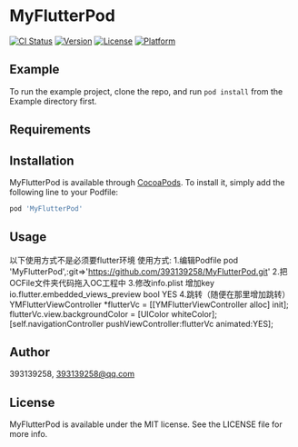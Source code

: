 # MyFlutterPod

[![CI Status](https://img.shields.io/travis/393139258/MyFlutterPod.svg?style=flat)](https://travis-ci.org/393139258/MyFlutterPod)
[![Version](https://img.shields.io/cocoapods/v/MyFlutterPod.svg?style=flat)](https://cocoapods.org/pods/MyFlutterPod)
[![License](https://img.shields.io/cocoapods/l/MyFlutterPod.svg?style=flat)](https://cocoapods.org/pods/MyFlutterPod)
[![Platform](https://img.shields.io/cocoapods/p/MyFlutterPod.svg?style=flat)](https://cocoapods.org/pods/MyFlutterPod)

## Example

To run the example project, clone the repo, and run `pod install` from the Example directory first.

## Requirements

## Installation

MyFlutterPod is available through [CocoaPods](https://cocoapods.org). To install
it, simply add the following line to your Podfile:

```ruby
pod 'MyFlutterPod'
```

## Usage

以下使用方式不是必须要flutter环境
使用方式:
1.编辑Podfile
pod 'MyFlutterPod',:git=>'https://github.com/393139258/MyFlutterPod.git'
2.把OCFile文件夹代码拖入OC工程中
3.修改info.plist 
	增加key  io.flutter.embedded_views_preview   bool   YES
4.跳转（随便在那里增加跳转）
YMFlutterViewController *flutterVc = [[YMFlutterViewController alloc] init];
	flutterVc.view.backgroundColor = [UIColor whiteColor];
	[self.navigationController pushViewController:flutterVc animated:YES];

## Author

393139258, 393139258@qq.com

## License

MyFlutterPod is available under the MIT license. See the LICENSE file for more info.
